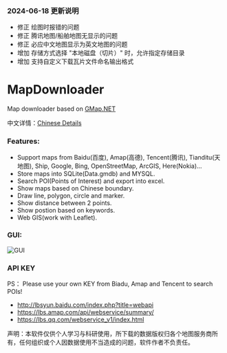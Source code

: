 ### 2024-06-18 更新说明
* 修正 绘图时报错的问题
* 修正 腾讯地图/船舶地图无显示的问题
* 修正 必应中文地图显示为英文地图的问题
* 增加 存储方式选择 "本地磁盘（切片）" 时，允许指定存储目录
* 增加 支持自定义下载瓦片文件命名输出格式


# MapDownloader
Map downloader based on [GMap.NET](https://github.com/radioman/greatmaps)

中文详情：[Chinese Details](https://www.cnblogs.com/luxiaoxun/p/4454880.html)
### Features:
* Support maps from Baidu(百度), Amap(高德), Tencent(腾讯), Tianditu(天地图), Ship, Google, Bing, OpenStreetMap, ArcGIS, Here(Nokia)...
* Store maps into SQLite(Data.gmdb) and MYSQL.
* Search POI(Points of Interest) and export into excel.
* Show maps based on Chinese boundary.
* Draw line, polygon, circle and marker.
* Show distance between 2 points.
* Show postion based on keywords.
* Web GIS(work with Leaflet).
### GUI:
![GUI](https://github.com/luxiaoxun/MapDownloader/blob/master/Info/GUI.png)

### API KEY
PS： Please use your own KEY from Biadu, Amap and Tencent to search POIs! 
* http://lbsyun.baidu.com/index.php?title=webapi
* https://lbs.amap.com/api/webservice/summary/
* https://lbs.qq.com/webservice_v1/index.html

声明：本软件仅供个人学习与科研使用，所下载的数据版权归各个地图服务商所有，任何组织或个人因数据使用不当造成的问题，软件作者不负责任。
